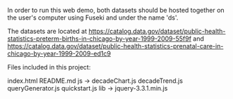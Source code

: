 In order to run this web demo, both datasets should be hosted together on the user's computer using Fuseki and under the name 'ds'.

The datasets are located at https://catalog.data.gov/dataset/public-health-statistics-preterm-births-in-chicago-by-year-1999-2009-55f9f and https://catalog.data.gov/dataset/public-health-statistics-prenatal-care-in-chicago-by-year-1999-2009-ed1c9 

Files included in this project:

  index.html 
  README.md
  js ->
    decadeChart.js
    decadeTrend.js
    queryGenerator.js
    quickstart.js
  lib -> 
    jquery-3.3.1.min.js

